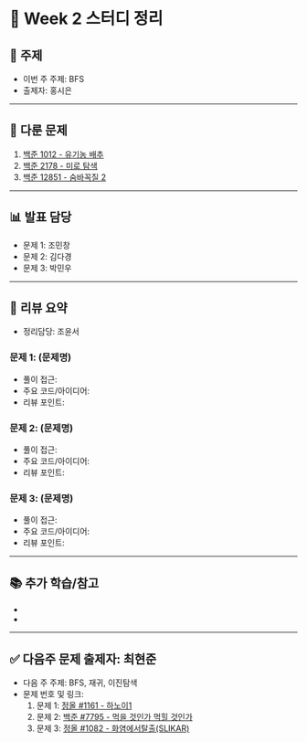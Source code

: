 # 📆 Week 2 스터디 정리

## 📌 주제
- 이번 주 주제: BFS
- 출제자: 홍시은

---

## 📂 다룬 문제
1. [백준 1012 - 유기농 배추](https://www.acmicpc.net/problem/1012)
2. [백준 2178 - 미로 탐색](https://www.acmicpc.net/problem/2178)
3. [백준 12851 - 숨바꼭질 2](https://www.acmicpc.net/problem/12851)

---

## 📊 발표 담당
- 문제 1: 조민창
- 문제 2: 김다경
- 문제 3: 박민우

---

## 📝 리뷰 요약
- 정리담당: 조윤서
### 문제 1: (문제명)
- 풀이 접근:
- 주요 코드/아이디어:
- 리뷰 포인트:

### 문제 2: (문제명)
- 풀이 접근:
- 주요 코드/아이디어:
- 리뷰 포인트:

### 문제 3: (문제명)
- 풀이 접근:
- 주요 코드/아이디어:
- 리뷰 포인트:

---

## 📚 추가 학습/참고
- 
- 

---

## ✅ 다음주 문제 출제자: 최현준
- 다음 주 주제: BFS, 재귀, 이진탐색
- 문제 번호 및 링크:
  1. 문제 1: [정올 #1161 - 하노이1](https://jungol.co.kr/problem/1161?cursor=Niw3LDU=)
  2. 문제 2: [백준 #7795 - 먹을 것인가 먹힐 것인가](https://www.acmicpc.net/problem/7795)
  3. 문제 3: [정올 #1082 - 화염에서탈출(SLIKAR)](https://jungol.co.kr/problem/1082?cursor=OCw3LDU=)
